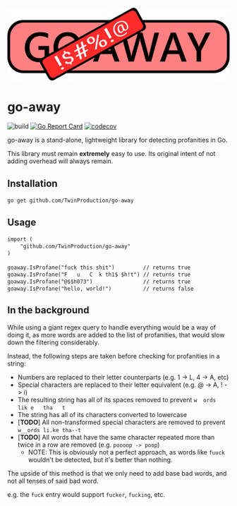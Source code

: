![go-away](/.github/assets/go-away.png)

# go-away

![build](https://github.com/TwinProduction/go-away/workflows/build/badge.svg)
[![Go Report Card](https://goreportcard.com/badge/github.com/TwinProduction/go-away)](https://goreportcard.com/report/github.com/TwinProduction/go-away)
[![codecov](https://codecov.io/gh/TwinProduction/go-away/branch/master/graph/badge.svg)](https://codecov.io/gh/TwinProduction/go-away)

go-away is a stand-alone, lightweight library for detecting profanities in Go.

This library must remain **extremely** easy to use. Its original intent of not adding overhead will always remain.


## Installation

```
go get github.com/TwinProduction/go-away
```


## Usage

```golang
import (
	"github.com/TwinProduction/go-away"
)

goaway.IsProfane("fuck this shit")         // returns true
goaway.IsProfane("F   u   C  k th1$ $h!t") // returns true
goaway.IsProfane("@$$h073")                // returns true
goaway.IsProfane("hello, world!")          // returns false
```


## In the background

While using a giant regex query to handle everything would be a way of doing it, as more words 
are added to the list of profanities, that would slow down the filtering considerably.

Instead, the following steps are taken before checking for profanities in a string:

- Numbers are replaced to their letter counterparts (e.g. 1 -> L, 4 -> A, etc)
- Special characters are replaced to their letter equivalent (e.g. @ -> A, ! -> i)
- The resulting string has all of its spaces removed to prevent `w  ords  lik e   tha   t`
- The string has all of its characters converted to lowercase
- [**TODO**] All non-transformed special characters are removed to prevent `w__ords li.ke tha--t`
- [**TODO**] All words that have the same character repeated more than twice in a row are removed (e.g. `poooop -> poop`)
    - NOTE: This is obviously not a perfect approach, as words like `fuuck` wouldn't be detected, but it's better than nothing.
    

The upside of this method is that we only need to add base bad words, and not all tenses of said bad word.

e.g. the `fuck` entry would support `fucker`, `fucking`, etc.
